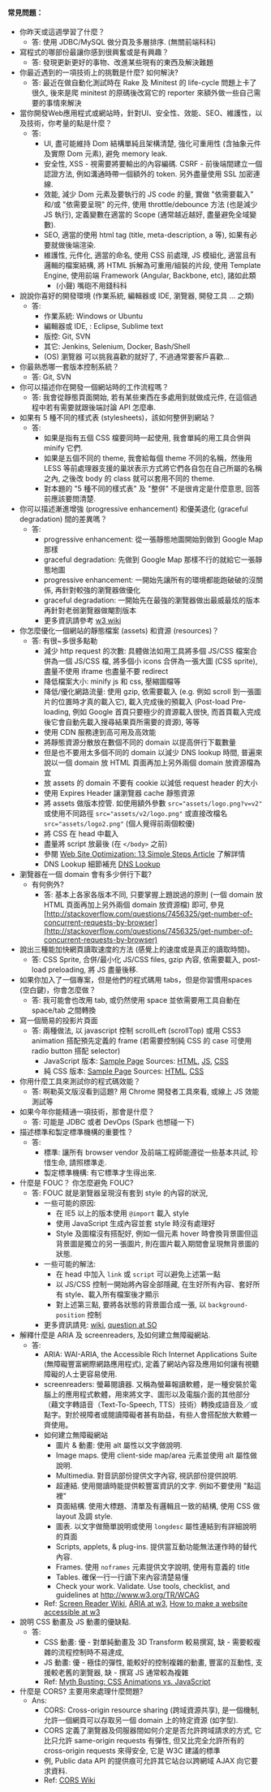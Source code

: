 #### <a name='general-questions'>常見問題：</a>

* 你昨天或這週學習了什麼？
  * 答: 使用 JDBC/MySQL 做分頁及多層排序. (無關前端科科)
* 寫程式的哪部份最讓你感到很興奮或是有興趣？
  * 答: 發現更新更好的事物、改進某些現有的東西及解決難題
* 你最近遇到的一項技術上的挑戰是什麼? 如何解決?
  * 答: 最近在做自動化測試時在 Rake 及 Minitest 的 life-cycle 問題上卡了很久, 後來是爬 minitest 的原碼後改寫它的 reporter 來額外做一些自己需要的事情來解決
* 當你開發Web應用程式或網站時，針對UI、安全性、效能、SEO、維護性，以及技術，你考量的點是什麼？
  * 答:
    * UI, 盡可能維持 Dom 結構單純且架構清楚, 強化可重用性 (含抽象元件及實際 Dom 元素), 避免 memory leak.
    * 安全性, XSS - 視需要將要輸出的內容編碼. CSRF - 前後端間建立一個認證方法, 例如溝通時帶一個額外的 token. 另外盡量使用 SSL 加密連線.
    * 效能, 減少 Dom 元素及要執行的 JS code 的量, 實做 "依需要載入" 和/或 "依需要呈現" 的元件, 使用 throttle/debounce 方法 (也是減少 JS 執行), 定義變數在適當的 Scope (通常越近越好, 盡量避免全域變數).
    * SEO, 適當的使用 html tag (title, meta-description, a 等), 如果有必要就做後端渲染.
    * 維護性, 元件化, 適當的命名, 使用 CSS 前處理, JS 模組化, 適當且有邏輯的檔案結構, 將 HTML 拆解為可重用/組裝的片段, 使用 Template Engine, 使用前端 Framework (Angular, Backbone, etc), 諸如此類
      * (小聲) 嘴砲不用錢科科
* 說說你喜好的開發環境 (作業系統, 編輯器或 IDE, 瀏覽器, 開發工具 … 之類)
  * 答:
    * 作業系統: Windows or Ubuntu
    * 編輯器或 IDE, : Eclipse, Sublime text
    * 版控: Git, SVN
    * 其它: Jenkins, Selenium, Docker, Bash/Shell
    * (OS) 瀏覽器 可以挑我喜歡的就好了, 不過通常要客戶喜歡...
* 你最熟悉哪一套版本控制系統？
  * 答: Git, SVN
* 你可以描述你在開發一個網站時的工作流程嗎？
  * 答: 我會從靜態頁面開始, 若有某些東西在多處用到就做成元件, 在這個過程中若有需要就跟後端討論 API 怎麼串.
* 如果有 5 種不同的樣式表 (stylesheets)，該如何整併到網站？
  * 答:
    * 如果是指有五個 CSS 檔要同時一起使用, 我會單純的用工具合併與 minify 它們.
    * 如果是五個不同的 theme, 我會給每個 theme 不同的名稱，然後用 LESS 等前處理器支援的巢狀表示方式將它們各自包在自己所屬的名稱之內, 之後改 body 的 class 就可以套用不同的 theme.
    * 對本題的 "5 種不同的樣式表" 及 "整併" 不是很肯定是什麼意思, 回答前應該要問清楚.
* 你可以描述漸進增強 (progressive enhancement) 和優美退化 (graceful degradation) 間的差異嗎？
  * 答:
    * progressive enhancement: 從一張靜態地圖開始到做到 Google Map 那樣
    * graceful degradation: 先做到 Google Map 那樣不行的就給它一張靜態地圖
    * progressive enhancement: 一開始先讓所有的環境都能跑破破的沒關係, 再針對較強的瀏覽器做優化
    * graceful degradation: 一開始先在最強的瀏覽器做出最威最炫的版本再針對老弱瀏覽器做閹割版本
    * 更多資訊請參考 [w3 wiki](https://www.w3.org/wiki/Graceful_degradation_versus_progressive_enhancement)
* 你怎麼優化一個網站的靜態檔案 (assets) 和資源 (resources)？
  * 答: 有很~多很多點勒
    * 減少 http request 的次數: 具體做法如用工具將多個 JS/CSS 檔案合併為一個 JS/CSS 檔, 將多個小 icons 合併為一張大圖 (CSS sprite), 盡量不使用 iframe 也盡量不要 redirect
    * 降低檔案大小: minify js 和 css, 壓縮圖檔等
    * 降低/優化網路流量: 使用 gzip, 依需要載入 (e.g. 例如 scroll 到一張圖片的位置時才真的載入它), 載入完成後的預載入 (Post-load Pre-loading, 例如 Google 首頁只要極少的資源載入很快, 而首頁載入完成後它會自動先載入搜尋結果頁所需要的資源), 等等
    * 使用 CDN 服務達到高可用及高效能
    * 將靜態資源分散放在數個不同的 domain 以提高併行下載數量
    * 但是也不要用太多個不同的 domain 以減少 DNS lookup 時間, 普遍來說以一個 domain 放 HTML 頁面再加上另外兩個 domain 放資源檔為宜
    * 放 assets 的 domain 不要有 cookie 以減低 request header 的大小
    * 使用 Expires Header 讓瀏覽器 cache 靜態資源
    * 將 assets 做版本控管.
    如使用額外參數 `src="assets/logo.png?v=v2"`
    或使用不同路徑 `src="assets/v2/logo.png"`
    或直接改檔名 `src="assets/logo2.png"` (個人覺得前兩個較優)
    * 將 CSS 在 head 中載入
    * 盡量將 script 放最後 (在 `</body>` 之前)
    * 參閱 [Web Site Optimization: 13 Simple Steps Article](http://www.sitepoint.com/web-site-optimization-steps/) 了解詳情
    * DNS Lookup 細節補充 [DNS Lookup](https://developer.yahoo.com/blogs/ydn/high-performance-sites-rule-9-reduce-dns-lookups-7207.html)
* 瀏覽器在一個 domain 會有多少併行下載?
  * 有何例外?
    * 答: 基本上各家各版本不同, 只要掌握上題說過的原則 (一個 domain 放 HTML 頁面再加上另外兩個 domain 放資源檔) 即可, 參見 [http://stackoverflow.com/questions/7456325/get-number-of-concurrent-requests-by-browser](http://stackoverflow.com/questions/7456325/get-number-of-concurrent-requests-by-browser)
* 說出三種能加快網頁讀取速度的方法 (感覺上的速度或是真正的讀取時間)。
  * 答: CSS Sprite, 合併/最小化 JS/CSS files, gzip 內容, 依需要載入, post-load preloading, 將 JS 盡量後移.
* 如果你加入了一個專案，但是他們的程式碼用 tabs，但是你習慣用spaces (空白鍵)，你會怎麼做？
  * 答: 我可能會也改用 tab, 或仍然使用 space 並依需要用工具自動在 space/tab 之間轉換
* 寫一個簡易的投影片頁面
  * 答: 兩種做法, 以 javascript 控制 scrollLeft (scrollTop) 或用 CSS3 animation 搭配預先定義的 frame (若需要控制純 CSS 的 case 可使用 radio button 搭配 selector)
    * JavaScript 版本: [Sample Page](http://benbai123.github.io/examples/Front-end-Developer-Interview-Questions/General%20Questions/slider_js.html) Sources: [HTML](https://github.com/benbai123/benbai123.github.io/blob/master/examples/Front-end-Developer-Interview-Questions/General%20Questions/slider_js.html), [JS](https://github.com/benbai123/benbai123.github.io/blob/master/examples/Front-end-Developer-Interview-Questions/General%20Questions/js/slider_js.js), [CSS](https://github.com/benbai123/benbai123.github.io/blob/master/examples/Front-end-Developer-Interview-Questions/General%20Questions/css/slider_js.css)
    * 純 CSS 版本: [Sample Page](http://benbai123.github.io/examples/Front-end-Developer-Interview-Questions/General%20Questions/slider_css.html) Sources: [HTML](https://github.com/benbai123/benbai123.github.io/blob/master/examples/Front-end-Developer-Interview-Questions/General%20Questions/slider_css.html), [CSS](https://github.com/benbai123/benbai123.github.io/blob/master/examples/Front-end-Developer-Interview-Questions/General%20Questions/css/slider_css.css)
* 你用什麼工具來測試你的程式碼效能？
  * 答: 啊勒英文版沒看到這題? 用 Chrome 開發者工具來看, 或線上 JS 效能測試等
* 如果今年你能精通一項技術，那會是什麼？
  * 答: 可能是 JDBC 或者 DevOps (Spark 也想碰一下)
* 描述標準和製定標準機構的重要性？
  * 答:
    * 標準: 讓所有 browser vendor 及前端工程師能遵從一些基本共試, 珍惜生命, 請照標準走.
    * 製定標準機構: 有它標準才生得出來. 
* 什麼是 FOUC？ 你怎麼避免 FOUC?
  * 答: FOUC 就是瀏覽器呈現沒有套到 style 的內容的狀況,
    * 一些可能的原因:
      * 在 IE5 以上的版本使用 `@import` 載入 style
      * 使用 JavaScript 生成內容並套 style 時沒有處理好
      * Style 及圖檔沒有搭配好, 例如一個元素 hover 時會換背景圖但這背景圖是獨立的另一張圖片, 則在圖片載入期間會呈現無背景圖的狀態.
    * 一些可能的解法:
      * 在 head 中加入 `link` 或 `script` 可以避免上述第一點
      * 以 JS/CSS 控制一開始將內容全部隱藏, 在生好所有內容、套好所有 style、載入所有檔案後才顯示 
      * 對上述第三點, 要將各狀態的背景圖合成一張, 以 `background-position` 控制
    * 更多資訊請見: [wiki](https://en.wikipedia.org/wiki/Flash_of_unstyled_content), [question at SO](http://stackoverflow.com/questions/11640238/how-to-stop-flash-of-unstyled-content)
* 解釋什麼是 ARIA 及 screenreaders, 及如何建立無障礙網站.
  * 答:
    * ARIA: WAI-ARIA, the Accessible Rich Internet Applications Suite (無障礙豐富網際網路應用程式), 定義了網站內容及應用如何讓有視聽障礙的人士更容易使用.
    * screenreaders: 螢幕閱讀器. 又稱為螢幕報讀軟體，是一種安裝於電腦上的應用程式軟體，用來將文字、圖形以及電腦介面的其他部分（藉文字轉語音（Text-To-Speech, TTS）技術）轉換成語音及／或點字。對於視障者或閱讀障礙者甚有助益，有些人會搭配放大軟體一齊使用。 
    * 如何建立無障礙網站
      * 圖片 & 動畫: 使用 alt 屬性以文字做說明.
      * Image maps. 使用 client-side map/area 元素並使用 alt 屬性做說明.
      * Multimedia. 對音訊部份提供文字內容, 視訊部份提供說明.
      * 超連結. 使用閱讀時能提供較豐富資訊的文字. 例如不要使用 "點這裡"
      * 頁面結構. 使用大標題、清單及有邏輯且一致的結構, 使用 CSS 做 layout 及調 style.
      * 圖表. 以文字做簡單說明或使用 `longdesc` 屬性連結到有詳細說明的頁面
      * Scripts, applets, & plug-ins. 提供當互動功能無法運作時的替代內容.
      * Frames. 使用 `noframes` 元素提供文字說明, 使用有意義的 title
      * Tables. 確保一行一行讀下來內容清楚易懂
      * Check your work. Validate. Use tools, checklist, and guidelines at http://www.w3.org/TR/WCAG
    * Ref: [Screen Reader Wiki](https://en.wikipedia.org/wiki/Screen_reader), [ARIA at w3](http://www.w3.org/WAI/intro/aria), [How to make a website accessible at w3](http://www.w3.org/WAI/quicktips/)
* 說明 CSS 動畫及 JS 動畫的優缺點.
  * 答:
    * CSS 動畫: 優 - 對單純動畫及 3D Transform 較易撰寫, 缺 - 需要較複雜的流程控制時不易達成,
    * JS 動畫: 優 - 極佳的彈性, 能較好的控制複雜的動畫, 豐富的互動性, 支援較老舊的瀏覽器, 缺 - 撰寫 JS 通常較為複雜
    * Ref: [Myth Busting: CSS Animations vs. JavaScript](https://css-tricks.com/myth-busting-css-animations-vs-javascript/)
* 什麼是 CORS? 主要用來處理什麼問題?
  * Ans: 
    * CORS: Cross-origin resource sharing (跨域資源共享), 是一個機制, 允許一個網頁可以存取另一個 domain 上的特定資源 (如字型).
    * CORS 定義了瀏覽器及伺服器間如何介定是否允許跨域請求的方式, 它比只允許 same-origin requests 有彈性, 但又比完全允許所有的 cross-origin requests 來得安全, 它是 W3C 建議的標準
    * 例, Public data API 的提供痕可允許其它站台以跨網域 AJAX 向它要求資料.
    * Ref: [CORS Wiki](https://en.wikipedia.org/wiki/Cross-origin_resource_sharing)